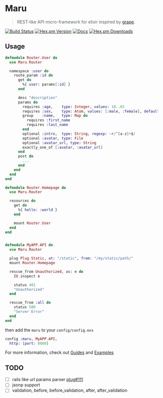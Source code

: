 # Maru

> REST-like API micro-framework for elixir inspired by [grape](http://intridea.github.io/grape/).

[![Build Status](https://img.shields.io/travis/falood/maru.svg?style=flat-square)](https://travis-ci.org/falood/maru)
[![Hex.pm Version](https://img.shields.io/hexpm/v/maru.svg?style=flat-square)](https://hex.pm/packages/maru)
[![Docs](https://inch-ci.org/github/falood/maru.svg?branch=master&style=flat-square)](https://inch-ci.org/github/falood/maru)
[![Hex.pm Downloads](https://img.shields.io/hexpm/dt/maru.svg?style=flat-square)](https://hex.pm/packages/maru)
## Usage

```elixir
defmodule Router.User do
  use Maru.Router

  namespace :user do
    route_param :id do
      get do
        %{ user: params[:id] }
      end

      desc "description"
      params do
        requires :age,    type: Integer, values: 18..65
        requires :sex,    type: Atom, values: [:male, :female], default: :female
        group    :name,   type: Map do
          requires :first_name
          requires :last_name
        end
        optional :intro,  type: String, regexp: ~r/^[a-z]+$/
        optional :avatar, type: File
        optional :avatar_url, type: String
        exactly_one_of [:avatar, :avatar_url]
      end
      post do
        ...
      end
    end
  end
end

defmodule Router.Homepage do
  use Maru.Router

  resources do
    get do
      %{ hello: :world }
    end

    mount Router.User
  end
end


defmodule MyAPP.API do
  use Maru.Router

  plug Plug.Static, at: "/static", from: "/my/static/path/"
  mount Router.Homepage

  rescue_from Unauthorized, as: e do
    IO.inspect e

    status 401
    "Unauthorized"
  end

  rescue_from :all do
    status 500
    "Server Error"
  end
end
```

then add the `maru` to your `config/config.exs`
```elixir
config :maru, MyAPP.API,
  http: [port: 8880]
```

For more information, check out  [Guides](https://maru.readme.io) and [Examples](https://github.com/falood/maru_examples)

## TODO

- [ ] rails like url params parser [plug#111](https://github.com/elixir-lang/plug/issues/111)
- [ ] jsonp support
- [ ] validation, before, before\_validation, after, after\_validation
